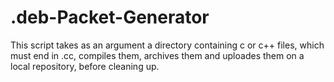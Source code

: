 # .deb-Packet-Generator

This script takes as an argument a directory containing c or c++ files, which must end in .cc, compiles them, archives them and uploades them on a local repository, before
cleaning up.
